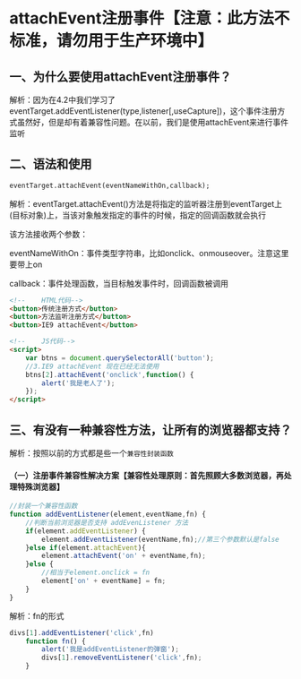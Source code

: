 # attachEvent注册事件【注意：此方法不标准，请勿用于生产环境中】

## 一、为什么要使用attachEvent注册事件？

解析：因为在4.2中我们学习了eventTarget.addEventListener(type,listener[,useCapture])，这个事件注册方式虽然好，但是却有着兼容性问题。在以前，我们是使用attachEvent来进行事件监听

## 二、语法和使用

```html
eventTarget.attachEvent(eventNameWithOn,callback);
```

解析：eventTarget.attachEvent()方法是将指定的监听器注册到eventTarget上(目标对象)上，当该对象触发指定的事件的时候，指定的回调函数就会执行

该方法接收两个参数：

eventNameWithOn：事件类型字符串，比如onclick、onmouseover。注意这里要带上on

callback：事件处理函数，当目标触发事件时，回调函数被调用

```html
<!--    HTML代码-->
<button>传统注册方式</button>
<button>方法监听注册方式</button>
<button>IE9 attachEvent</button>

<!--    JS代码-->
<script>
    var btns = document.querySelectorAll('button');
    //3.IE9 attachEvent 现在已经无法使用
    btns[2].attachEvent('onclick',function() {
        alert('我是老人了');
    });
</script>
```

## 三、有没有一种兼容性方法，让所有的浏览器都支持？

解析：按照以前的方式都是些一个`兼容性封装函数`

#### （一）注册事件兼容性解决方案【兼容性处理原则：首先照顾大多数浏览器，再处理特殊浏览器】

```javascript
//封装一个兼容性函数
function addEventListener(element,eventName,fn) {
    //判断当前浏览器是否支持 addEvenListener 方法
    if(element.addEventListener) {
        element.addEventListener(eventName,fn);//第三个参数默认是false
    }else if(element.attachEvent){
        element.attachEvent('on' + eventName,fn);
    }else {
        //相当于element.onclick = fn
        element['on' + eventName] = fn;
    }
}
```

解析：fn的形式

```javascript
divs[1].addEventListener('click',fn)
    function fn() {
        alert('我是addEventListener的弹窗');
        divs[1].removeEventListener('click',fn);
    }
```